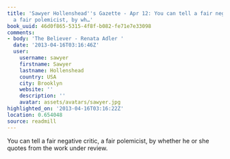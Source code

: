 ```yaml
---
title: 'Sawyer Hollenshead''s Gazette - Apr 12: You can tell a fair negative critic,
  a fair polemicist, by wh…'
book_uuid: 46d0f865-5315-4f8f-b082-fe71e7e33098
comments:
- body: 'The Believer - Renata Adler '
  date: '2013-04-16T03:16:46Z'
  user:
    username: sawyer
    firstname: Sawyer
    lastname: Hollenshead
    country: USA
    city: Brooklyn
    website: ''
    description: ''
    avatar: assets/avatars/sawyer.jpg
highlighted_on: '2013-04-16T03:16:22Z'
location: 0.654048
source: readmill
---
```


You can tell a fair negative critic, a fair polemicist, by whether he or she quotes from the work under review.